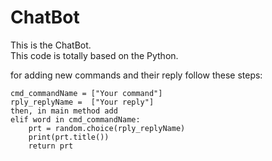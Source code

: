 # ChatBot

This is the ChatBot.                                                                     
This code is totally based on the Python.                                                                     
                                                                     
for adding new commands and their reply follow these steps:                                                                     
                                                                    
    cmd_commandName = ["Your command"]                                                                     
    rply_replyName =  ["Your reply"]                                                                     
    then, in main method add                                                                     
    elif word in cmd_commandName:                                                                     
        prt = random.choice(rply_replyName)                                                                     
        print(prt.title())                                                                     
        return prt                                                                     
